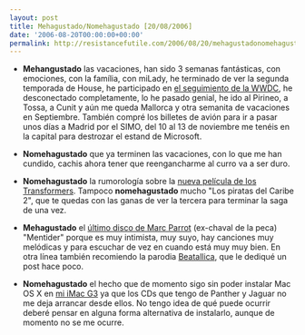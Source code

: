 ```yaml
---
layout: post
title: Mehagustado/Nomehagustado [20/08/2006]
date: '2006-08-20T00:00:00+00:00'
permalink: http://resistancefutile.com/2006/08/20/mehagustadonomehagustado-20082006/
---
```

- <span style="font-weight:bold;">Mehangustado</span> las vacaciones, han sido 3 semanas fantásticas, con emociones, con la família, con miLady, he terminado de ver la segunda temporada de House, he participado en <a href="http://resistancefutile.blogspot.com/2006/08/cronica-del-seguimiento-de-la-keynote.html">el seguimiento de la WWDC</a>, he desconectado completamente, lo he pasado genial, he ido al Pirineo, a Tossa, a Cunit y aún me queda Mallorca y otra semanita de vacaciones en Septiembre. También compré los billetes de avión para ir a pasar unos días a Madrid por el SIMO, del 10 al 13 de noviembre me tenéis en la capital para destrozar el estand de Microsoft.

- <span style="font-weight:bold;">Nomehagustado</span> que ya terminen las vacaciones, con lo que me han cundido, cachis ahora tener que reengancharme al curro va a ser duro.

- <span style="font-weight:bold;">Nomehagustado</span> la rumorología sobre la <a href="http://resistancefutile.blogspot.com/2006/08/muerte-mr-bay.html">nueva película de los Transformers</a>. Tampoco <span style="font-weight:bold;">nomehagustado</span> mucho "Los piratas del Caribe 2", que te quedas con las ganas de ver la tercera para terminar la saga de una vez.

- <span style="font-weight:bold;">Mehagustado</span> el <a href="http://www.musicamp3.com/0332266/Marc_Parrot/Mentider/">último disco de Marc Parrot</a> (ex-chaval de la peca) "Mentider" porque es muy intimista, muy suyo, hay canciones muy melódicas y para escuchar de vez en cuando está muy muy bien. En otra línea también recomiendo la parodia <a href="http://resistancefutile.blogspot.com/2006/08/beatallica.html">Beatallica</a>, que le dediqué un post hace poco.

- <span style="font-weight:bold;">Nomehagustado</span> el hecho que de momento sigo sin poder instalar Mac OS X en <a href="http://resistancefutile.blogspot.com/2006/08/fotos-de-mi-imac-g3.html">mi iMac G3</a> ya que los CDs que tengo de Panther y Jaguar no me deja arrancar desde ellos. No tengo idea de qué puede ocurrir deberé pensar en alguna forma alternativa de instalarlo, aunque de momento no se me ocurre.
